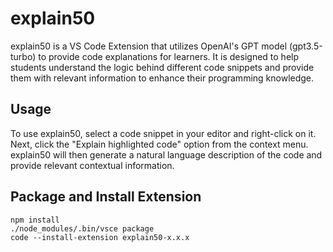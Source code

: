 # explain50
explain50 is a VS Code Extension that utilizes OpenAI's GPT model (gpt3.5-turbo) to provide code explanations for learners. It is designed to help students understand the logic behind different code snippets and provide them with relevant information to enhance their programming knowledge.

## Usage
To use explain50, select a code snippet in your editor and right-click on it. Next, click the "Explain highlighted code" option from the context menu. explain50 will then generate a natural language description of the code and provide relevant contextual information.

## Package and Install Extension

```
npm install
./node_modules/.bin/vsce package
code --install-extension explain50-x.x.x
```
